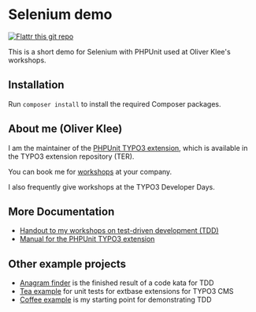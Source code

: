 # Selenium demo

[![Flattr this git repo](https://button.flattr.com/flattr-badge-large.png)](https://flattr.com/submit/auto?fid=45y2xw&url=https%3A%2F%2Fgithub.com%2Foliverklee%2Fselenium-demo)

This is a short demo for Selenium with PHPUnit used at Oliver Klee's workshops.


## Installation

Run `composer install` to install the required Composer packages.


## About me (Oliver Klee)

I am the maintainer of the
[PHPUnit TYPO3 extension](http://typo3.org/extensions/repository/view/phpunit),
which is available in the TYPO3 extension repository (TER).

You can book me for
[workshops](https://www.oliverklee.de/workshops/workshops.html)
at your company.

I also frequently give workshops at the TYPO3 Developer Days.


## More Documentation

* [Handout to my workshops on test-driven development (TDD)](https://github.com/oliverklee/tdd-reader)
* [Manual for the PHPUnit TYPO3 extension](https://docs.typo3.org/typo3cms/extensions/phpunit/)


## Other example projects

* [Anagram finder](https://github.com/oliverklee/anagram-finder)
  is the finished result of a code kata for TDD
* [Tea example](https://github.com/oliverklee/ext_tea)
  for unit tests for extbase extensions for TYPO3 CMS
* [Coffee example](https://github.com/oliverklee/coffee)
  is my starting point for demonstrating TDD
